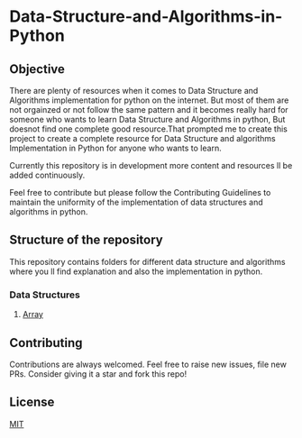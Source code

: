 # Data-Structure-and-Algorithms-in-Python

## Objective

There are plenty of resources when it comes to Data Structure and Algorithms implementation for python on the internet. But most of them are not orgainzed or not follow the same pattern and it becomes really hard for someone who wants to learn Data Structure and Algorithms in python, But doesnot find one complete good resource.That prompted me to create this project to create a complete resource for Data Structure and algorithms Implementation in Python for anyone who wants to learn.

Currently this repository is in development more content and resources ll be added continuously.

Feel free to contribute but please follow the Contributing Guidelines to maintain the uniformity of the implementation of data structures and algorithms in python.

## Structure of the repository

This repository contains folders for different data structure and algorithms where you ll find explanation and also the implementation in python.

### Data Structures

1. [Array](Array)

## Contributing

Contributions are always welcomed.
Feel free to raise new issues, file new PRs. Consider giving it a star and fork this repo!

## License

[MIT](LICENSE)
